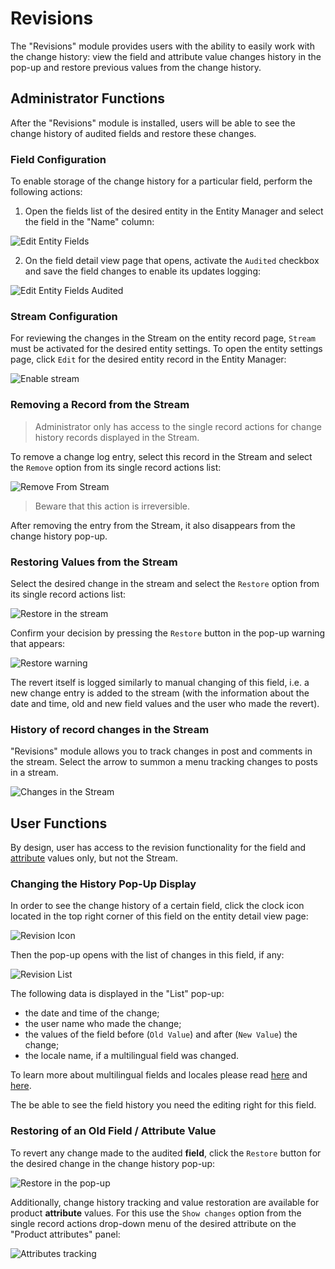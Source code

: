 # Revisions

The "Revisions" module provides users with the ability to easily work with the change history: view the field and attribute value changes history in the pop-up and restore previous values from the change history.

## Administrator Functions

After the "Revisions" module is installed, users will be able to see the change history of audited fields and restore these changes.

### Field Configuration

To enable storage of the change history for a particular field, perform the following actions:

1. Open the fields list of the desired entity in the Entity Manager and select the field in the "Name" column: 

![Edit Entity Fields](./_assets/revisions/edit-entity-fields.jpg)

2. On the field detail view page that opens, activate the `Audited` checkbox and save the field changes to enable its updates logging:

![Edit Entity Fields Audited](./_assets/revisions/edit-entity-fields-audited.jpg)

### Stream Configuration

For reviewing the changes in the Stream on the entity record page, `Stream` must be activated for the desired entity settings. To open the entity settings page, click `Edit` for the desired entity record in the Entity Manager:

![Enable stream](./_assets/revisions/enable_stream.jpg)

### Removing a Record from the Stream

> Administrator only has access to the single record actions for change history records displayed in the Stream.

To remove a change log entry, select this record in the Stream and select the `Remove` option from its single record actions list:

![Remove From Stream](./_assets/revisions/remove-from-stream.jpg)

> Beware that this action is irreversible.

After removing the entry from the Stream, it also disappears from the change history pop-up.

### Restoring Values from the Stream

Select the desired change in the stream and select the `Restore` option from its single record actions list:

![Restore in the stream](./_assets/revisions/stream-restore.jpg)

Confirm your decision by pressing the `Restore` button in the  pop-up warning that appears:

![Restore warning](./_assets/revisions/restore-warning.jpg)

The revert itself is logged similarly to manual changing of this field, i.e. a new change entry is added to the stream (with the information about the date and time, old and new field values and the user who made the revert).

### History of record changes in the Stream 

"Revisions" module allows you to track changes in post and comments in the stream. Select the arrow to summon a menu tracking changes to posts in a stream.

![Changes in the Stream](./_assets/revisions/stream-changes.png)

## User Functions

By design, user has access to the revision functionality for the field and [attribute](https://atropim.com/help/attributes) values only, but not the Stream.

### Changing the History Pop-Up Display

In order to see the change history of a certain field, click the clock icon located in the top right corner of this field on the entity detail view page:

![Revision Icon](./_assets/revisions/revision-icon.jpg) 

Then the pop-up opens with the list of changes in this field, if any:

![Revision List](./_assets/revisions/revision-list.jpg)

The following data is displayed in the "List" pop-up:

- the date and time of the change;
- the user name who made the change;
- the values of the field before (`Old Value`) and after (`New Value`) the change;
- the locale name, if a multilingual field was changed. 

To learn more about multilingual fields and locales please read [here](https://atropim.com/help/multilingualism-admin) and [here](https://atropim.com/help/multilingualism).

The be able to see the field history you need the editing right for this field.

### Restoring of an Old Field / Attribute Value 

To revert any change made to the audited **field**, click the `Restore` button for the desired change in the change history pop-up:

![Restore in the pop-up](./_assets/revisions/revision-list-restore.jpg)

Additionally, change history tracking and value restoration are available for product **attribute** values. For this use the `Show changes` option from the single record actions drop-down menu of the desired attribute on the "Product attributes" panel:

![Attributes tracking](./_assets/revisions/attributes-tracking.jpg)
